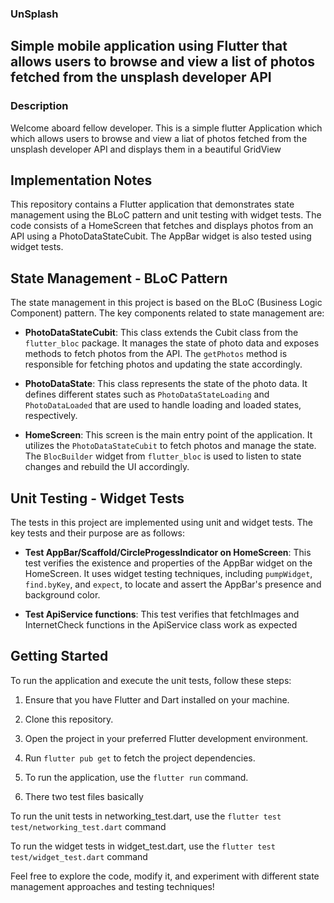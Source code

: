 ### UnSplash
##  Simple mobile application using Flutter that allows users to browse and view a list of photos fetched from the unsplash developer API
### Description

Welcome aboard fellow developer. This is a simple flutter Application which which allows users to browse and view a liat of photos fetched from the unsplash developer API and displays them in a beautiful GridView


##  Implementation Notes

This repository contains a Flutter application that demonstrates state management using the BLoC pattern and unit testing with widget tests. The code consists of a HomeScreen that fetches and displays photos from an API using a PhotoDataStateCubit. The AppBar widget is also tested using widget tests.

## State Management - BLoC Pattern

The state management in this project is based on the BLoC (Business Logic Component) pattern. The key components related to state management are:

- **PhotoDataStateCubit**: This class extends the Cubit class from the `flutter_bloc` package. It manages the state of photo data and exposes methods to fetch photos from the API. The `getPhotos` method is responsible for fetching photos and updating the state accordingly.

- **PhotoDataState**: This class represents the state of the photo data. It defines different states such as `PhotoDataStateLoading` and `PhotoDataLoaded` that are used to handle loading and loaded states, respectively.

- **HomeScreen**: This screen is the main entry point of the application. It utilizes the `PhotoDataStateCubit` to fetch photos and manage the state. The `BlocBuilder` widget from `flutter_bloc` is used to listen to state changes and rebuild the UI accordingly.

## Unit Testing - Widget Tests

The tests in this project are implemented using unit and widget tests. The key tests and their purpose are as follows:

- **Test AppBar/Scaffold/CircleProgessIndicator on HomeScreen**: This test verifies the existence and properties of the AppBar widget on the HomeScreen. It uses widget testing techniques, including `pumpWidget`, `find.byKey`, and `expect`, to locate and assert the AppBar's presence and background color.

- **Test ApiService functions**: This test verifies that fetchImages and InternetCheck functions in the ApiService class work as expected

## Getting Started

To run the application and execute the unit tests, follow these steps:

1. Ensure that you have Flutter and Dart installed on your machine.

2. Clone this repository.

3. Open the project in your preferred Flutter development environment.

4. Run `flutter pub get` to fetch the project dependencies.

5. To run the application, use the `flutter run` command.

6. There two test files basically

  To run the unit tests in networking_test.dart, use the `flutter test test/networking_test.dart` command
  
  To run the widget tests in widget_test.dart, use the `flutter test test/widget_test.dart` command

Feel free to explore the code, modify it, and experiment with different state management approaches and testing techniques!




